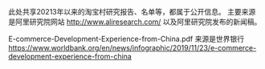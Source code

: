 此处共享20213年以来的淘宝村研究报告、名单等，都属于公开信息。
主要来源是阿里研究院网站 http://www.aliresearch.com/ 以及阿里研究院发布的新闻稿。

E-commerce-Development-Experience-from-China.pdf
来源是世界银行 https://www.worldbank.org/en/news/infographic/2019/11/23/e-commerce-development-experience-from-china
